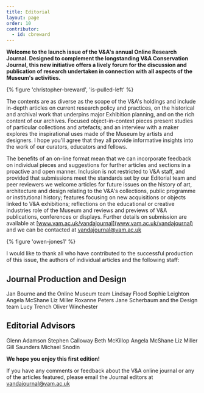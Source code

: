 ```yaml
---
title: Editorial
layout: page
order: 10
contributor:
  - id: cbreward
---
```

**Welcome to the launch issue of the V&A's annual Online Research Journal. Designed to complement the longstanding V&A Conservation Journal, this new initiative offers a lively forum for the discussion and publication of research undertaken in connection with all aspects of the Museum's activities.**

{% figure 'christopher-breward', 'is-pulled-left' %}

The contents are as diverse as the scope of the V&A's holdings and include in-depth articles on current research policy and practices, on the historical and archival work that underpins major Exhibition planning, and on the rich content of our archives. Focused object-in-context pieces present studies of particular collections and artefacts; and an interview with a maker explores the inspirational uses made of the Museum by artists and designers. I hope you'll agree that they all provide informative insights into the work of our curators, educators and fellows.

The benefits of an on-line format mean that we can incorporate feedback on individual pieces and suggestions for further articles and sections in a proactive and open manner. Inclusion is not restricted to V&A staff, and provided that submissions meet the standards set by our Editorial team and peer reviewers we welcome articles for future issues on the history of art, architecture and design relating to the V&A's collections, public programme or institutional history; features focusing on new acquisitions or objects linked to V&A exhibitions; reflections on the educational or creative industries role of the Museum and reviews and previews of V&A publications, conferences or displays. Further details on submission are available at [www.vam.ac.uk/vandajournal](www.vam.ac.uk/vandajournal) and we can be contacted at [vandajournal@vam.ac.uk](mailto:vandajournal@vam.ac.uk)

{% figure 'owen-jones1' %}

I would like to thank all who have contributed to the successful production of this issue, the authors of individual articles and the following staff:

## Journal Production and Design
Jan Bourne and the Online Museum team
Lindsay Flood
Sophie Leighton
Angela McShane
Liz Miller
Roxanne Peters
Jane Scherbaum and the Design team
Lucy Trench
Oliver Winchester

## Editorial Advisors
Glenn Adamson
Stephen Calloway
Beth McKillop
Angela McShane
Liz Miller
Gill Saunders
Michael Snodin

**We hope you enjoy this first edition!**

If you have any comments or feedback about the V&A online journal or any of the articles featured, please email the Journal editors at [vandajournal@vam.ac.uk](mailto:vandajournal@vam.ac.uk)
